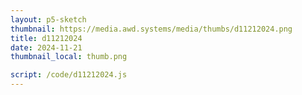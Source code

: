 ```yaml
---
layout: p5-sketch
thumbnail: https://media.awd.systems/media/thumbs/d11212024.png
title: d11212024
date: 2024-11-21
thumbnail_local: thumb.png

script: /code/d11212024.js
---
```

